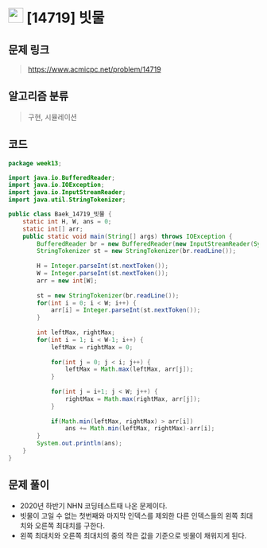 # <img src="https://d2gd6pc034wcta.cloudfront.net/tier/11.svg" width="30"> [14719] 빗물
## 문제 링크
> https://www.acmicpc.net/problem/14719
## 알고리즘 분류
> 구현, 시뮬레이션

## 코드
```java
package week13;

import java.io.BufferedReader;
import java.io.IOException;
import java.io.InputStreamReader;
import java.util.StringTokenizer;

public class Baek_14719_빗물 {
	static int H, W, ans = 0;
	static int[] arr;
	public static void main(String[] args) throws IOException {
		BufferedReader br = new BufferedReader(new InputStreamReader(System.in));
		StringTokenizer st = new StringTokenizer(br.readLine());
		
		H = Integer.parseInt(st.nextToken());
		W = Integer.parseInt(st.nextToken());
		arr = new int[W];
		
		st = new StringTokenizer(br.readLine());
		for(int i = 0; i < W; i++) {
			arr[i] = Integer.parseInt(st.nextToken());
		}
		
		int leftMax, rightMax;
		for(int i = 1; i < W-1; i++) {
			leftMax = rightMax = 0;
			
			for(int j = 0; j < i; j++) {
				leftMax = Math.max(leftMax, arr[j]);
			}
			
			for(int j = i+1; j < W; j++) {
				rightMax = Math.max(rightMax, arr[j]);
			}
			
			if(Math.min(leftMax, rightMax) > arr[i]) 
				ans += Math.min(leftMax, rightMax)-arr[i];
		}
		System.out.println(ans);
	}
}
```

## 문제 풀이
* 2020년 하반기 NHN 코딩테스트때 나온 문제이다.
* 빗물이 고일 수 없는 첫번째와 마지막 인덱스를 제외한 다른 인덱스들의 왼쪽 최대치와 오른쪽 최대치를 구한다.
* 왼쪽 최대치와 오른쪽 최대치의 중의 작은 값을 기준으로 빗물이 채워지게 된다.


